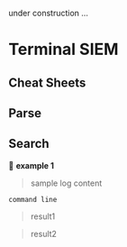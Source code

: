 under construction ...

# **Terminal SIEM**

## **Cheat Sheets**

## Parse

## Search
:pushpin: **example 1**

> sample log content
``` 
command line
```
> result1

> result2


